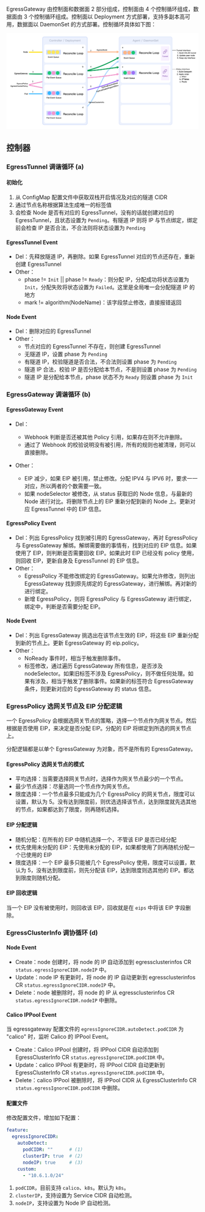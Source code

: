 EgressGateway 由控制面和数据面 2 部分组成，控制面由 4 个控制循环组成，数据面由 3 个控制循环组成。控制面以 Deployment 方式部署，支持多副本高可用，数据面以 DaemonSet 的方式部署。控制循环具体如下图：

![arch](../proposal/03-egress-ip/arch.png)


## 控制器

### EgressTunnel 调谐循环 (a) 

#### 初始化

1. 从 ConfigMap 配置文件中获取双栈开启情况及对应的隧道 CIDR
2. 通过节点名称根据算法生成唯一的标签值
3. 会检查 Node 是否有对应的 EgressTunnel，没有的话就创建对应的 EgressTunnel，且状态设置为 `Pending`。有隧道 IP 则将 IP 与节点绑定，绑定前会检查 IP 是否合法，不合法则将状态设置为 `Pending`

#### EgressTunnel Event

- Del：先释放隧道 IP，再删除。如果 EgressTunnel 对应的节点还存在，重新创建 EgressTunnel
- Other：
  - phase != `Init` || phase != `Ready`：则分配 IP，分配成功将状态设置为 `Init`，分配失败将状态设置为 `Failed`。这里是全局唯一会分配隧道 IP 的地方
  - mark != algorithm(NodeName)：该字段禁止修改，直接报错返回

#### Node Event

- Del：删除对应的 EgressTunnel
- Other：
  - 节点对应的 EgressTunnel 不存在，则创建 EgressTunnel
  - 无隧道 IP，设置 phase 为 `Pending`
  - 有隧道 IP，校验隧道是否合法，不合法则设置 phase 为 `Pending`
  - 隧道 IP 合法，校验 IP 是否分配给本节点，不是则设置 phase 为 `Pending`
  - 隧道 IP 是分配给本节点，phase 状态不为 `Ready` 则设置 phase 为 `Init`

### EgressGateway 调谐循环 (b)

#### EgressGateway Event

- Del：
  * Webhook 判断是否还被其他 Policy 引用，如果存在则不允许删除。
  * 通过了 Webhook 的校验说明没有被引用，所有的规则也被清理，则可以直接删除。

- Other：
  * EIP 减少，如果 EIP 被引用，禁止修改。分配 IPV4 与 IPV6 时，要求一一对应，所以两者的个数需要一致。
  * 如果 nodeSelector 被修改，从 status 获取旧的 Node 信息，与最新的 Node 进行对比。将删除节点上的 EIP 重新分配到新的 Node 上。更新对应 EgressTunnel 中的 EIP 信息。

#### EgressPolicy Event

- Del：列出 EgressPolicy 找到被引用的 EgressGateway，再对 EgressPolicy 与 EgressGateway 解绑。解绑需要做的事情有，找到对应的 EIP 信息。如果使用了 EIP，则判断是否需要回收 EIP。如果此时 EIP 已经没有 policy 使用，则回收 EIP，更新自身及 EgressTunnel 的 EIP 信息。
- Other：
  * EgressPolicy 不能修改绑定的 EgressGateway。如果允许修改，则列出 EgressGateway 找到原先绑定的 EgressGateway，进行解绑。再对新的进行绑定。
  * 新增 EgressPolicy，则将 EgressPolicy 与 EgressGateway 进行绑定，绑定中，判断是否需要分配 EIP。

#### Node Event

- Del：列出 EgressGateway 挑选出在该节点生效的 EIP，将这些 EIP 重新分配到新的节点上。更新 EgressGateway 的 eip.policy。
- Other：
  * NoReady 事件时，相当于触发删除事件。
  * 标签修改，通过遍历 EgressGateway 所有信息，是否涉及 nodeSelector。如果旧标签不涉及 EgressPolicy，则不做任何处理。如果有涉及，相当于触发了删除事件。如果新的标签符合 EgressGateway 条件，则更新对应的 EgressGateway 的 status 信息。

### EgressPolicy 选网关节点及 EIP 分配逻辑

一个 EgressPolicy 会根据选网关节点的策略，选择一个节点作为网关节点。然后根据是否使用 EIP，来决定是否分配 EIP。分配的 EIP 将绑定到所选的网关节点上。

分配逻辑都是以单个 EgressGateway 为对象，而不是所有的 EgressGateway。

#### EgressPolicy 选网关节点的模式

- 平均选择：当需要选择网关节点时，选择作为网关节点最少的一个节点。
- 最少节点选择：尽量选同一个节点作为网关节点。
- 限度选择：一个节点最多只能成为几个 EgressPolicy 的网关节点，限度可以设置，默认为 5。没有达到限度前，则优选选择该节点，达到限度就先选其他的节点，如果都达到了限度，则再随机选择。


#### EIP 分配逻辑

- 随机分配：在所有的 EIP 中随机选择一个，不管该 EIP 是否已经分配
- 优先使用未分配的 EIP：先使用未分配的 EIP，如果都使用了则再随机分配一个已使用的 EIP
- 限度选择：一个 EIP 最多只能被几个 EgressPolicy 使用，限度可以设置，默认为 5，没有达到限度前，则先分配该 EIP，达到限度则选其他的 EIP。都达到限度则随机分配。


#### EIP 回收逻辑

当一个 EIP 没有被使用时，则回收该 EIP，回收就是在 `eips` 中将该 EIP 字段删除。


### EgressClusterInfo 调协循环 (d)

#### Node Event

- Create：node 创建时，将 node 的 IP 自动添加到 egressclusterinfos CR `status.egressIgnoreCIDR.nodeIP` 中。
- Update：node IP 有更新时，将 node 的 IP 自动更新到 egressclusterinfos CR `status.egressIgnoreCIDR.nodeIP` 中。
- Delete：node 被删除时，将 node 的 IP 从 egressclusterinfos CR `status.egressIgnoreCIDR.nodeIP` 中删除。

#### Calico IPPool Event

当 egressgateway 配置文件的 `egressIgnoreCIDR.autoDetect.podCIDR` 为 "calico" 时，监听 Calico 的 IPPool Event。
- Create：Calico IPPool 创建时，将 IPPool CIDR 自动添加到 EgressClusterInfo CR `status.egressIgnoreCIDR.podCIDR` 中。
- Update：calico IPPool 有更新时，将 IPPool CIDR 自动更新到 EgressClusterInfo CR `status.egressIgnoreCIDR.podCIDR` 中。
- Delete：calico IPPool 被删除时，将 IPPool CIDR 从 EgressClusterInfo CR `status.egressIgnoreCIDR.podCIDR` 中删除。

#### 配置文件

修改配置文件，增加如下配置：

```yaml
feature:
  egressIgnoreCIDR:
    autoDetect:
      podCIDR: ""      # (1)
      clusterIP: true  # (2)
      nodeIP: true     # (3)
    custom:
      - "10.6.1.0/24"
```

1. `podCIDR`，目前支持 `calico`、`k8s`。默认为 `k8s`。
2. `clusterIP`，支持设置为 Service CIDR 自动检测。
3. `nodeIP`，支持设置为 Node IP 自动检测。